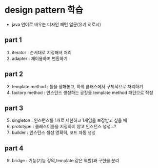 # design pattern 학습
- java 언어로 배우는 디자인 패턴 입문(유키 히로시)

## part 1
1. iterator : 순서대로 지정해서 처리
2. adapter : 재이용하며 변환하기

## part 2
3. template method : 틀을 정해놓고, 하위 클래스에서 구체적으로 처리하기
4. factory method : 인스턴스 생성하는 공장을 template method 패턴으로 작성

## part 3
5. singleton : 인스턴스를 1개로 제한하고 1개임을 보장받고 싶을 때
6. prototype : 클래스이름을 지정하지 않고 인스턴스 생성...?
7. builder : 인스턴스 생성 명확히, 코드 자동 생성

## part 4
9. bridge : 기능(기능 정의,template 같은 역할)과 구현을 분리